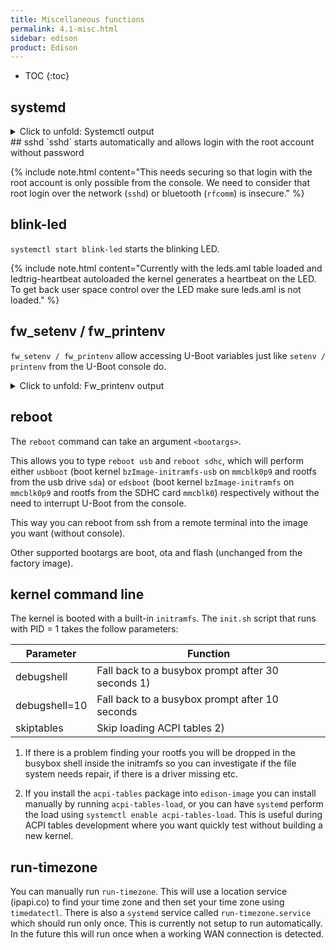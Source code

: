 ```yaml
---
title: Miscellaneous functions
permalink: 4.1-misc.html
sidebar: edison
product: Edison
---
```

* TOC
{:toc}

## systemd
<details> <summary>Click to unfold: Systemctl output</summary>
<div class="highlighter-rouge"><div class="highlight"><pre class="highlight"><code>
root@edison:~# systemctl -all

UNIT                                         LOAD      ACTIVE   SUB       DESCRIPTION               
boot.automount                         loaded    active   waiting   boot.automount                  
factory.automount                      loaded    active   waiting   factory.automount               
home.automount                         loaded    active   running   home.automount                  
media-sdcard.automount                 loaded    inactive dead      Automount for SDCard            
dev-mmcblk0.device                     loaded    active   plugged   /dev/mmcblk0                    
dev-mmcblk0boot0.device                loaded    active   plugged   /dev/mmcblk0boot0               
dev-mmcblk0boot1.device                loaded    active   plugged   /dev/mmcblk0boot1               
dev-mmcblk0p1.device                   loaded    active   plugged   /dev/mmcblk0p1                  
dev-mmcblk0p10.device                  loaded    active   plugged   /dev/mmcblk0p10                 
dev-mmcblk0p2.device                   loaded    active   plugged   /dev/mmcblk0p2                  
dev-mmcblk0p3.device                   loaded    active   plugged   /dev/mmcblk0p3                  
dev-mmcblk0p4.device                   loaded    active   plugged   /dev/mmcblk0p4                  
dev-mmcblk0p5.device                   loaded    active   plugged   /dev/mmcblk0p5                  
dev-mmcblk0p6.device                   loaded    active   plugged   /dev/mmcblk0p6                  
dev-mmcblk0p7.device                   loaded    active   plugged   /dev/mmcblk0p7                  
dev-mmcblk0p8.device                   loaded    active   plugged   /dev/mmcblk0p8                  
dev-mmcblk0p9.device                   loaded    active   plugged   /dev/mmcblk0p9                  
dev-mmcblk1.device                     loaded    active   plugged   /dev/mmcblk1                    
dev-mmcblk1p1.device                   loaded    inactive dead      dev-mmcblk1p1.device            
dev-rfkill.device                      loaded    active   plugged   /dev/rfkill                     
dev-sda.device                         loaded    active   plugged   USB_Flash_Drive                 
dev-ttyS1.device                       loaded    active   plugged   Merrifield Serial IO HSUART Cont
dev-ttyS2.device                       loaded    active   plugged   Merrifield Serial IO HSUART Cont
dev-ttyS3.device                       loaded    active   plugged   /dev/ttyS3                      
sys-module-configfs.device             loaded    active   plugged   /sys/module/configfs            
sys-subsystem-bluetooth-devices-hci0.device
				   loaded    active   plugged   /sys/subsystem/bluetooth/devices
sys-subsystem-net-devices-enp0s17u1u1.device
				   loaded    active   plugged   SMSC9512/9514 Fast Ethernet Adap
sys-subsystem-net-devices-sit0.device  loaded    active   plugged   /sys/subsystem/net/devices/sit0 
sys-subsystem-net-devices-wlan0.device loaded    active   plugged   Merrifield SD/SDIO/eMMC Controll
-.mount                                loaded    active   mounted   Root Mount                      
boot.mount                             loaded    inactive dead      /boot                           
dev-hugepages.mount                    loaded    active   mounted   Huge Pages File System          
dev-mqueue.mount                       loaded    active   mounted   POSIX Message Queue File System 
factory.mount                          loaded    inactive dead      /factory                        
home.mount                             loaded    active   mounted   /home                           
media-sdcard.mount                     loaded    inactive dead      Mount for SDCard                
run-user-0.mount                       loaded    active   mounted   /run/user/0                     
sys-fs-fuse-connections.mount          loaded    inactive dead      FUSE Control File System        
sys-kernel-config.mount                loaded    active   mounted   Kernel Configuration File System
sys-kernel-debug.mount                 loaded    active   mounted   Kernel Debug File System        
tmp.mount                              loaded    active   mounted   Temporary Directory (/tmp)      
var-lib-machines.mount                 loaded    inactive dead      Virtual Machine and Container St
var-volatile.mount                     loaded    active   mounted   /var/volatile                   
systemd-ask-password-console.path      loaded    active   waiting   Dispatch Password Requests to Co
systemd-ask-password-wall.path         loaded    active   waiting   Forward Password Requests to Wal
init.scope                             loaded    active   running   System and Service Manager      
session-c1.scope                       loaded    active   running   Session c1 of user root         
session-c2.scope                       loaded    active   running   Session c2 of user root         
session-c3.scope                       loaded    active   running   Session c3 of user root         
session-c4.scope                       loaded    active   running   Session c4 of user root         
ap-mode-toggle.service                 loaded    inactive dead      Start or stop WiFI AP Mode in Ed
● apt-daily.service                    loaded    failed   failed    Daily apt download activities   
● auditd.service                       not-found inactive dead      auditd.service                  
avahi-daemon.service                   loaded    active   running   Avahi mDNS/DNS-SD Stack         
● battery-voltage.service              loaded    failed   failed    Battery Voltage daemon          
blink-led.service                      loaded    active   running   Edison Arduino board LED Blinker
busybox-klogd.service                  loaded    active   running   Kernel Logging Service          
busybox-syslog.service                 loaded    active   running   System Logging Service          
cleanjournal.service                   loaded    inactive dead      Cleanjournal service            
connman.service                        loaded    active   running   Connection service              
crashlog.service                       loaded    inactive dead      Crashlog service                
dbus.service                           loaded    active   running   D-Bus System Message Bus        
● display-manager.service              not-found inactive dead      display-manager.service         
edison_config.service                  loaded    inactive dead      The Edison status and configurat
emergency.service                      loaded    inactive dead      Emergency Shell                 
getty@tty1.service                     loaded    active   running   Getty on tty1                   
initrd-cleanup.service                 loaded    inactive dead      Cleaning Up and Shutting Down Da
initrd-parse-etc.service               loaded    inactive dead      Reload Configuration from the Re
initrd-switch-root.service             loaded    inactive dead      Switch Root                     
initrd-udevadm-cleanup-db.service      loaded    inactive dead      Cleanup udevd DB                
kmod-static-nodes.service              loaded    inactive dead      Create list of required static d
ldconfig.service                       loaded    inactive dead      Rebuild Dynamic Linker Cache    
mcu_fw_loader.service                  loaded    inactive dead      Daemon to load edison mcu app bi
● mdns.service                         not-found inactive dead      mdns.service                    
mosquitto.service                      loaded    inactive dead      Mosquitto - lightweight server i
ofono.service                          loaded    active   running   Telephony service               
● plymouth-quit-wait.service           not-found inactive dead      plymouth-quit-wait.service      
● plymouth-start.service               not-found inactive dead      plymouth-start.service          
pwr-button-handler.service             loaded    inactive dead      Edison PWR button handler       
rc-local.service                       loaded    inactive dead      /etc/rc.local Compatibility     
rescue.service                         loaded    inactive dead      Rescue Shell                    
resize-rootfs.service                  loaded    inactive dead      Increases rootfs image size to f
run-postinsts.service                  loaded    inactive dead      Run pending postinsts           
serial-getty@ttyS2.service             loaded    active   running   Serial Getty on ttyS2           
sketch-check.service                   loaded    inactive dead      Edison sketch check service     
● sshd.service                         not-found inactive dead      sshd.service                    
sshdgenkeys.service                    loaded    active   exited    OpenSSH Key Generation          
systemd-ask-password-console.service   loaded    inactive dead      Dispatch Password Requests to Co
systemd-ask-password-wall.service      loaded    inactive dead      Forward Password Requests to Wal
systemd-firstboot.service              loaded    inactive dead      First Boot Wizard               
systemd-fsck-root.service              loaded    inactive dead      File System Check on Root Device
systemd-fsck@dev-mmcblk0p9.service     loaded    inactive dead      File System Check on /dev/mmcblk
systemd-hwdb-update.service            loaded    inactive dead      Rebuild Hardware Database       
systemd-initctl.service                loaded    inactive dead      /dev/initctl Compatibility Daemo
systemd-journal-catalog-update.service loaded    inactive dead      Rebuild Journal Catalog         
systemd-journal-flush.service          loaded    active   exited    Flush Journal to Persistent Stor
systemd-journald.service               loaded    active   running   Journal Service                 
systemd-logind.service                 loaded    active   running   Login Service                   
systemd-machine-id-commit.service      loaded    inactive dead      Commit a transient machine-id on
systemd-modules-load.service           loaded    inactive dead      Load Kernel Modules             
systemd-networkd-wait-online.service   loaded    active   exited    Wait for Network to be Configure
systemd-networkd.service               loaded    active   running   Network Service                 
systemd-quotacheck.service             loaded    inactive dead      File System Quota Check         
systemd-random-seed.service            loaded    active   exited    Load/Save Random Seed           
systemd-remount-fs.service             loaded    active   exited    Remount Root and Kernel File Sys
systemd-resolved.service               loaded    inactive dead      Network Name Resolution         
systemd-rfkill.service                 loaded    inactive dead      Load/Save RF Kill Switch Status 
systemd-sysctl.service                 loaded    active   exited    Apply Kernel Variables          
systemd-sysusers.service               loaded    inactive dead      Create System Users             
systemd-timesyncd.service              loaded    active   running   Network Time Synchronization    
systemd-tmpfiles-clean.service         loaded    inactive dead      Cleanup of Temporary Directories
systemd-tmpfiles-setup-dev.service     loaded    active   exited    Create Static Device Nodes in /d
systemd-tmpfiles-setup.service         loaded    active   exited    Create Volatile Files and Direct
systemd-udev-trigger.service           loaded    active   exited    udev Coldplug all Devices       
systemd-udevd.service                  loaded    active   running   udev Kernel Device Manager      
systemd-update-done.service            loaded    inactive dead      Update is Completed             
systemd-update-utmp-runlevel.service   loaded    inactive dead      Update UTMP about System Runleve
systemd-update-utmp.service            loaded    active   exited    Update UTMP about System Boot/Sh
systemd-user-sessions.service          loaded    active   exited    Permit User Sessions            
systemd-vconsole-setup.service         loaded    inactive dead      Setup Virtual Console           
user@0.service                         loaded    active   running   User Manager for UID 0          
var-volatile-cache.service             loaded    inactive dead      Bind mount volatile /var/cache  
var-volatile-lib.service               loaded    inactive dead      Bind mount volatile /var/lib    
var-volatile-spool.service             loaded    inactive dead      Bind mount volatile /var/spool  
var-volatile-srv.service               loaded    inactive dead      Bind mount volatile /srv        
watchdog-sample.service                loaded    active   running   Watchdog sample daemon          
wpa_supplicant.service                 loaded    active   running   WPA supplicant                  
-.slice                                loaded    active   active    Root Slice                      
system-getty.slice                     loaded    active   active    system-getty.slice              
system-serial\x2dgetty.slice           loaded    active   active    system-serial\x2dgetty.slice    
system-sshd.slice                      loaded    active   active    system-sshd.slice               
system-systemd\x2dfsck.slice           loaded    active   active    system-systemd\x2dfsck.slice    
system.slice                           loaded    active   active    System Slice                    
user-0.slice                           loaded    active   active    User Slice of root              
user.slice                             loaded    active   active    User and Session Slice          
avahi-daemon.socket                    loaded    active   running   Avahi mDNS/DNS-SD Stack Activati
dbus.socket                            loaded    active   running   D-Bus System Message Bus Socket 
sshd.socket                            loaded    active   listening sshd.socket                     
syslog.socket                          loaded    active   running   Syslog Socket                   
systemd-initctl.socket                 loaded    active   listening /dev/initctl Compatibility Named
systemd-journald-audit.socket          loaded    active   running   Journal Audit Socket            
systemd-journald-dev-log.socket        loaded    active   running   Journal Socket (/dev/log)       
systemd-journald.socket                loaded    active   running   Journal Socket                  
systemd-networkd.socket                loaded    active   running   Network Service Netlink Socket  
systemd-rfkill.socket                  loaded    active   listening Load/Save RF Kill Switch Status 
systemd-udevd-control.socket           loaded    active   running   udev Control Socket             
systemd-udevd-kernel.socket            loaded    active   running   udev Kernel Socket              
basic.target                           loaded    active   active    Basic System                    
bluetooth.target                       loaded    active   active    Bluetooth                       
● cryptsetup.target                    not-found inactive dead      cryptsetup.target               
emergency.target                       loaded    inactive dead      Emergency Mode                  
getty-pre.target                       loaded    inactive dead      Login Prompts (Pre)             
getty.target                           loaded    active   active    Login Prompts                   
graphical.target                       loaded    inactive dead      Graphical Interface             
initrd-fs.target                       loaded    inactive dead      Initrd File Systems             
initrd-root-device.target              loaded    inactive dead      Initrd Root Device              
initrd-root-fs.target                  loaded    inactive dead      Initrd Root File System         
initrd-switch-root.target              loaded    inactive dead      Switch Root                     
initrd.target                          loaded    inactive dead      Initrd Default Target           
local-fs-pre.target                    loaded    active   active    Local File Systems (Pre)        
local-fs.target                        loaded    active   active    Local File Systems              
machines.target                        loaded    active   active    Containers                      
multi-user.target                      loaded    active   active    Multi-User System               
network-online.target                  loaded    active   active    Network is Online               
network-pre.target                     loaded    inactive dead      Network (Pre)                   
network.target                         loaded    active   active    Network                         
nss-lookup.target                      loaded    active   active    Host and Network Name Lookups   
nss-user-lookup.target                 loaded    inactive dead      User and Group Name Lookups     
paths.target                           loaded    active   active    Paths                           
remote-fs-pre.target                   loaded    inactive dead      Remote File Systems (Pre)       
remote-fs.target                       loaded    active   active    Remote File Systems             
rescue.target                          loaded    inactive dead      Rescue Mode                     
shutdown.target                        loaded    inactive dead      Shutdown                        
slices.target                          loaded    active   active    Slices                          
sockets.target                         loaded    active   active    Sockets                         
swap.target                            loaded    active   active    Swap                            
sysinit.target                         loaded    active   active    System Initialization           
● syslog.target                        not-found inactive dead      syslog.target                   
time-sync.target                       loaded    active   active    System Time Synchronized        
timers.target                          loaded    active   active    Timers                          
umount.target                          loaded    inactive dead      Unmount All Filesystems         
apt-daily.timer                        loaded    active   waiting   Daily apt download activities   
systemd-tmpfiles-clean.timer           loaded    active   waiting   Daily Cleanup of Temporary Direc

LOAD   = Reflects whether the unit definition was properly loaded.
ACTIVE = The high-level unit activation state, i.e. generalization of SUB.
SUB    = The low-level unit activation state, values depend on unit type.

253 loaded units listed.
</code></pre></div></div>
</details>
## sshd
`sshd` starts automatically and allows login with the root account without password

{% include note.html content="This needs securing so that login with the root account is only possible from the console. We need to consider that root login over the network (`sshd`) or bluetooth (`rfcomm`) is insecure." %}

## blink-led
`systemctl start blink-led` starts  the blinking LED.

{% include note.html content="Currently with the leds.aml table loaded and ledtrig-heartbeat autoloaded the kernel generates a heartbeat on the LED. To get back user space control over the LED make sure leds.aml is not loaded." %}

## fw_setenv / fw_printenv
`fw_setenv / fw_printenv` allow accessing U-Boot variables just like `setenv / printenv` from the U-Boot console do.

<details> <summary>Click to unfold: Fw_printenv output</summary>
<div class="highlighter-rouge"><div class="highlight"><pre class="highlight"><code>
root@edison:~# fw_printenv 

audio_codec_name=audio_codec="dummy"
boot_edsboot=if env exists cpio ; then zboot 0x100000 0 0x3000000 0x1000000 ; else zboot 0x100000 ; fi ;
boot_target_cmd=run do_flash_os;run do_probe_dfu;run do_compute_target;run mmc-bootargs;run load_kernel;zboot ${loadaddr}
bootargs=quiet debugshell=10 tty1 console=ttyS2,115200n8 root=/dev/sda rootfstype=ext4 systemd.unit=multi-user.target hardware_id=00
bootargs_console=console=ttyS2,115200n8 earlyprintk=ttyS2,115200n8,keep
bootargs_debug=loglevel=4 acpi=on
bootargs_edsboot=tty1 console=ttyS2,115200n8 root=/dev/mmcblk1 rootfstype=ext4 systemd.unit=multi-user.target hardware_id=00
bootargs_ethconfig=cdc
bootargs_target=multi-user
bootargs_usbboot=debugshell=10 tty1 console=ttyS2,115200n8 root=/dev/sda rootfstype=ext4 systemd.unit=multi-user.target hardware_id=00
bootcmd=echo "Target:${target_name}"; run do_partition; run do_handle_bootargs_mode;
bootdelay=1
dfu_alt_info=ifwi00 raw 0 8192 mmcpart 1;ifwib00 raw 0 8192 mmcpart 2;u-boot0 part 0 1;u-boot-env0 part 0 2;u-boot1 part 0 3;u-boot-env1 part 0 4;boot part 0 7;rootfs part 0 8;update part 0 9;home part 0 10;bzImage-initramfs-edison.bin fat 0 7;initrd fat 0 7
dfu_alt_info_ram=kernel ram ${loadaddr} 0x800000
dfu_alt_info_reset=reset ram 0x0 0x0
dfu_to_sec=3
do_audio_support=setenv audio_support platform_mrfld_audio.${audio_codec_name}
do_boot=run boot_target_cmd;
do_bootargs_rootfs=setenv bootargs_rootfs root=/dev/mmcblk0p8 rootfstype=ext4
do_compute_target=if itest.b ${first_install_retry} -gt ${first_install_max_retries} || itest.b ${ota_update_retry} -gt ${ota_update_max_retries}; then echo "Switch to Rescue target"; setenv bootargs_target rescue; saveenv; fi
do_dfu_alt_info_ifwi=setenv dfu_alt_info "ifwi${hardware_id} raw 0 8192 mmcpart 1;ifwib${hardware_id} raw 0 8192 mmcpart 2"
do_dfu_alt_info_mmc=setenv dfu_alt_info "ifwi${hardware_id} raw 0 8192 mmcpart 1;ifwib${hardware_id} raw 0 8192 mmcpart 2;u-boot0 part 0 1;u-boot-env0 part 0 2;u-boot1 part 0 3;u-boot-env1 part 0 4;boot part 0 7;rootfs part 0 8;update part 0 9;home part 0 10;bzImage-initramfs-edison.bin fat 0 7;initrd fat 0 7"
do_dnx=setenv dfu_alt_info ${dfu_alt_info_ram};dfu 0 ram 0 ram;run bootcmd
do_fallback=echo "Unknown boot mode: $bootargs_mode"; env delete -f bootargs_mode; saveenv; echo "Resetting to default boot mode and reboot..."; reset;
do_flash=run do_force_flash_os;
do_flash_ifwi=run do_dfu_alt_info_ifwi ; dfu 0 mmc 0
do_flash_os=if itest.b ${do_flash_os_done} -eq 1 ; then echo "Flashing already done..." ; else run do_force_flash_os; fi
do_flash_os_done=1
do_flashall=run do_partition;run do_flash_ifwi;run do_flash_os
do_force_flash_os=run do_dfu_alt_info_mmc ; sleep 1 ; setenv do_flash_os_done 1 ; saveenv ; dfu 0 mmc 0
do_force_partition=echo "Partitioning using GPT"; gpt write mmc 0 ${partitions} ; mmc rescan; setenv do_partition_done 1 ; saveenv
do_handle_bootargs_mode=run do_preprocess_bootargs_mode; if itest.s $bootargs_mode == "usb" ; then run usbboot; fi; if itest.s $bootargs_mode == "boot" ; then run do_boot; fi; if itest.s $bootargs_mode == "flash"; then run do_flash; fi; run do_fallback; exit;
do_load_ota_scr=if fatload mmc 0:9 $ota_script_addr ota_update.scr ; then setenv ota_status 0 ; else setenv ota_status 1 ; fi
do_ota=run do_ota_init ; run do_load_ota_scr ; run do_source_ota_scr ; run do_ota_clean
do_ota_clean=saveenv ; reset
do_ota_init=setenv ota_status 1 ; env delete -f bootargs_mode
do_partition=if itest.b ${do_partition_done} -eq 1; then echo "Partitioning already done..."; else run do_force_partition ; fi
do_partition_done=1
do_preprocess_bootargs_mode=if env exists bootargs_mode ; then ; else setenv bootargs_mode "boot" ;fi;
do_probe_dfu=run do_dfu_alt_info_mmc ; dfu 0 mmc 0 ${dfu_to_sec}
do_source_ota_scr=if test $ota_status -eq 0 ; then if source $ota_script_addr ; then setenv ota_status 0 ; else setenv ota_status 2 ; fi ; fi
edsboot=setenv bootargs ${acpi} ${bootargs_edsboot}; run load_edsboot; run boot_edsboot
fdtcontroladdr=3d45ac60
first_install_max_retries=3
first_install_retry=0
hardware_id=00
init_dfu=run do_dfu_alt_info_mmc ; saveenv
load_edsboot=load mmc 0:9 0x100000 bzImage-initramfs
load_kernel=fatload mmc 0:7 ${loadaddr} bzImage-initramfs-edison.bin
load_usbboot=load mmc 0:9 0x100000 bzImage-initramfs-usb ; if env exists cpio ; then print cpio ; load mmc 0:9 0x3000000 acpi-tables.cpio ; fi ;
loadaddr=0x100000
mmc-bootargs=run do_bootargs_rootfs; run do_audio_support; setenv bootargs ${bootargs_rootfs} ${bootargs_console} ${bootargs_debug} g_multi.ethernet_config=${bootargs_ethconfig} systemd.unit=${bootargs_target}.target hardware_id=${hardware_id} g_multi.iSerialNumber=${serial#} g_multi.dev_addr=${usb0addr} ${audio_support}
ota_done=0
ota_script_addr=0x100000
ota_update_max_retries=3
ota_update_retry=0
partitions=uuid_disk=${uuid_disk};name=u-boot0,start=1MiB,size=2MiB,uuid=${uuid_uboot0};name=u-boot-env0,size=1MiB,uuid=${uuid_uboot_env0};name=u-boot1,size=2MiB,uuid=${uuid_uboot1};name=u-boot-env1,size=1MiB,uuid=${uuid_uboot_env1};name=factory,size=1MiB,uuid=${uuid_factory};name=panic,size=24MiB,uuid=${uuid_panic};name=boot,size=32MiB,uuid=${uuid_boot};name=rootfs,size=1536MiB,uuid=${uuid_rootfs};name=update,size=768MiB,uuid=${uuid_update};name=home,size=-,uuid=${uuid_home};
serial#=edcb9deb6034c78e5649076c2221c51e
target_name=blank
usb0addr=02:00:86:21:c5:1e
usbboot=setenv bootargs ${acpi} ${bootargs_usbboot}; run load_usbboot; run boot_edsboot
uuid_boot=db88503d-34a5-3e41-836d-c757cb682814
uuid_disk=21200400-0804-0146-9dcc-a8c51255994f
uuid_factory=333a128e-d3e3-b94d-92f4-d3ebd9b3224f
uuid_home=f13a0978-b1b5-1a4e-8821-39438e24b627
uuid_panic=f20aa902-1c5d-294a-9177-97a513e3cae4
uuid_rootfs=012b3303-34ac-284d-99b4-34e03a2335f4
uuid_uboot0=d117f98e-6f2c-d04b-a5b2-331a19f91cb2
uuid_uboot1=8a4bb8b4-e304-ae48-8536-aff5c9c495b1
uuid_uboot_env0=25718777-d0ad-7443-9e60-02cb591c9737
uuid_uboot_env1=08992135-13c6-084b-9322-3391ff571e19
uuid_update=faec2ecf-8544-e241-b19d-757e796da607
acpi=quiet
</code></pre></div></div>
</details>

## reboot <bootargs>
The `reboot` command can take an argument `<bootargs>`. 

This allows you to type `reboot usb` and `reboot sdhc`, which will perform either `usbboot` (boot kernel `bzImage-initramfs-usb` on `mmcblk0p9` and rootfs from the usb drive `sda`) or `edsboot` (boot kernel `bzImage-initramfs` on `mmcblk0p9` and rootfs from the SDHC card `mmcblk0`) respectively without the need to interrupt U-Boot from the console.

This way you can reboot from ssh from a remote terminal into the image you want (without console).

Other supported bootargs are boot, ota and flash (unchanged from the factory image).

## kernel command line
The kernel is booted with a built-in `initramfs`. The `init.sh` script that runs with PID = 1 takes the follow parameters:

| Parameter  | Function  |
|---|---|
| debugshell  | Fall back to a busybox prompt after 30 seconds 1) |
| debugshell=10 | Fall back to a busybox prompt after 10 seconds  |
| skiptables  | Skip loading ACPI tables 2) |

1) If there is a problem finding your rootfs you will be dropped in the busybox shell inside the initramfs so you can investigate if the file system needs repair, if there is a driver missing etc.

2) If you install the `acpi-tables` package into `edison-image` you can install manually by running `acpi-tables-load`, or you can have `systemd` perform the load using `systemctl enable acpi-tables-load`. This is useful during ACPI tables development where you want quickly test without building a new kernel.

## run-timezone
You can manually run `run-timezone`. This will use a location service (ipapi.co) to find your time zone and then set your time zone using `timedatectl`.
There is also a `systemd` service called `run-timezone.service` which should run only once. This is currently not setup to run automatically. In the future this will run once when a working WAN connection is detected.
